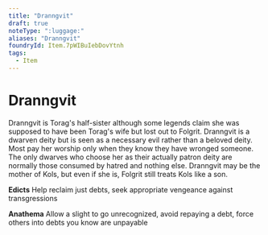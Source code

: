 ```yaml
---
title: "Dranngvit"
draft: true
noteType: ":luggage:"
aliases: "Dranngvit"
foundryId: Item.7pWIBuIebDovYtnh
tags:
  - Item
---
```


# Dranngvit

Dranngvit is Torag's half-sister although some legends claim she was supposed to have been Torag's wife but lost out to Folgrit. Dranngvit is a dwarven deity but is seen as a necessary evil rather than a beloved deity. Most pay her worship only when they know they have wronged someone. The only dwarves who choose her as their actually patron deity are normally those consumed by hatred and nothing else. Dranngvit may be the mother of Kols, but even if she is, Folgrit still treats Kols like a son.

**Edicts** Help reclaim just debts, seek appropriate vengeance against transgressions

**Anathema** Allow a slight to go unrecognized, avoid repaying a debt, force others into debts you know are unpayable
